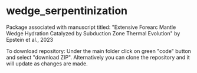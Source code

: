 # wedge_serpentinization
Package associated with manuscript titled: "Extensive Forearc Mantle Wedge Hydration Catalyzed by Subduction Zone Thermal Evolution" by Epstein et al., 2023

To download repository: Under the main folder click on green "code" button and select "download ZIP". Alternatively you can clone the repository and it will update as changes are made.
